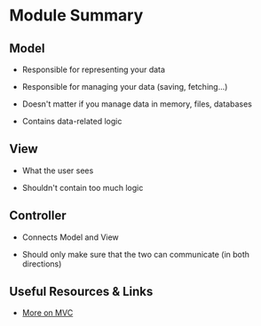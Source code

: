 # Module Summary

## Model
* Responsible for representing your data

* Responsible for managing your data (saving, fetching...)

* Doesn't matter if you manage data in memory, files, databases

* Contains data-related logic

## View
* What the user sees

* Shouldn't contain too much logic

## Controller
* Connects Model and View

* Should only make sure that the two can communicate (in both directions)

## Useful Resources & Links
* [More on MVC](https://developer.mozilla.org/en-US/docs/Web/Apps/Fundamentals/Modern_web_app_architecture/MVC_architecture)

